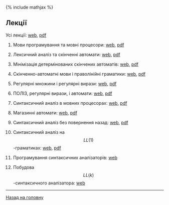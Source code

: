 <!--RELEASE-->

{% include mathjax %}

## Лекції

Усі лекції: [web](md/00.md), [pdf](tex/00.pdf)

1. Мови програмування та мовні процесори: [web](md/01.md), [pdf](tex/01.pdf)

2. Лексичний аналіз та скінченні автомати: [web](md/02.md), [pdf](tex/02.pdf)

3. Мінімізація детермінованих скінчених автоматів: [web](md/03.md), [pdf](tex/03.pdf)

4. Скінченно-автоматні мови і праволінійні граматики: [web](md/04.md), [pdf](tex/04.pdf)

5. Регулярні множини і регулярні вирази: [web](md/05.md), [pdf](tex/05.pdf)

6. ПОЛІЗ, регулярні вирази, і автомати: [web](md/06.md), [pdf](tex/06.pdf)

7. Синтаксичний аналіз в мовних процесорах: [web](md/07.md), [pdf](tex/07.pdf)

8. Магазинні автомати: [web](md/08.md), [pdf](tex/08.pdf)

9. Синтаксичний аналіз без повернення назад: [web](md/09.md), [pdf](tex/09.pdf)

10. Синтаксичний аналіз на $$LL(1)$$-граматиках: [web](md/10.md), [pdf](tex/10.pdf)

11. Програмування синтаксичних аналізаторів: [web](md/11.md)<!--, [pdf](tex/11.pdf)-->

12. Побудова $$LL(k)$$-синтаксичного аналізатора: [web](md/12.md)<!--, [pdf](tex/12.pdf)-->

---

[Назад на головну](../README.md)